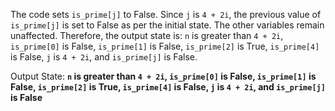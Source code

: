 The code sets `is_prime[j]` to False. Since `j` is `4 + 2i`, the previous value of `is_prime[j]` is set to False as per the initial state. The other variables remain unaffected. Therefore, the output state is: `n` is greater than `4 + 2i`, `is_prime[0]` is False, `is_prime[1]` is False, `is_prime[2]` is True, `is_prime[4]` is False, `j` is `4 + 2i`, and `is_prime[j]` is False.

Output State: **`n` is greater than `4 + 2i`, `is_prime[0]` is False, `is_prime[1]` is False, `is_prime[2]` is True, `is_prime[4]` is False, `j` is `4 + 2i`, and `is_prime[j]` is False**
